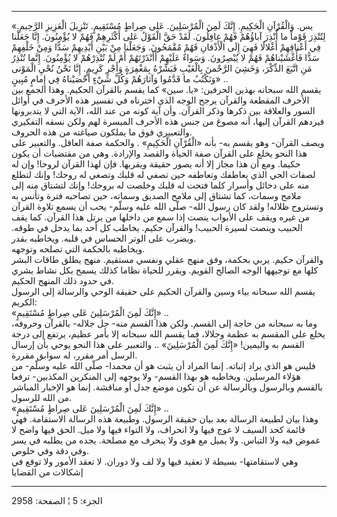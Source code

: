 ------------------------------------------------------------------------

«يس. وَالْقُرْآنِ الْحَكِيمِ. إِنَّكَ لَمِنَ الْمُرْسَلِينَ. عَلى صِراطٍ مُسْتَقِيمٍ. تَنْزِيلَ الْعَزِيزِ
الرَّحِيمِ. لِتُنْذِرَ قَوْماً ما أُنْذِرَ آباؤُهُمْ فَهُمْ غافِلُونَ. لَقَدْ حَقَّ الْقَوْلُ عَلى أَكْثَرِهِمْ
فَهُمْ لا يُؤْمِنُونَ. إِنَّا جَعَلْنا فِي أَعْناقِهِمْ أَغْلالًا فَهِيَ إِلَى الْأَذْقانِ فَهُمْ مُقْمَحُونَ.
وَجَعَلْنا مِنْ بَيْنِ أَيْدِيهِمْ سَدًّا وَمِنْ خَلْفِهِمْ سَدًّا فَأَغْشَيْناهُمْ فَهُمْ لا يُبْصِرُونَ. وَسَواءٌ
عَلَيْهِمْ أَأَنْذَرْتَهُمْ أَمْ لَمْ تُنْذِرْهُمْ لا يُؤْمِنُونَ. إِنَّما تُنْذِرُ مَنِ اتَّبَعَ الذِّكْرَ، وَخَشِيَ
الرَّحْمنَ بِالْغَيْبِ فَبَشِّرْهُ بِمَغْفِرَةٍ وَأَجْرٍ كَرِيمٍ. إِنَّا نَحْنُ نُحْيِ الْمَوْتى وَنَكْتُبُ ما قَدَّمُوا
وَآثارَهُمْ وَكُلَّ شَيْءٍ أَحْصَيْناهُ فِي إِمامٍ مُبِينٍ» ..  
يقسم الله سبحانه بهذين الحرفين: «يا. سين» كما يقسم بالقرآن الحكيم. وهذا
الجمع بين الأحرف المقطعة والقرآن يرجح الوجه الذي اخترناه في تفسير هذه
الأحرف في أوائل السور والعلاقة بين ذكرها وذكر القرآن. وأن آية كونه من
عند الله، الآية التي لا يتدبرونها فيردهم القرآن إليها، أنه مصوغ من جنس
هذه الأحرف الميسرة لهم ولكن نسقه التفكيري والتعبيري فوق ما يملكون صياغته
من هذه الحروف.  
ويصف القرآن- وهو يقسم به- بأنه «الْقُرْآنِ الْحَكِيمِ» . والحكمة صفة العاقل.
والتعبير على هذا النحو يخلع على القرآن صفة الحياة والقصد والإرادة. وهي
من مقتضيات أن يكون حكيما. ومع أن هذا مجاز إلا أنه يصور حقيقة ويقربها.
فإن لهذا القرآن لروحا! وإن له لصفات الحي الذي يعاطفك وتعاطفه حين تصفي له
قلبك وتصغي له روحك! وإنك لتطلع منه على دخائل وأسرار كلما فتحت له قلبك
وخلصت له بروحك! وإنك لتشتاق منه إلى ملامح وسمات، كما تشتاق إلى ملامح
الصديق وسماته، حين تصاحبه فترة وتأنس به وتستروح ظلاله! ولقد كان رسول
الله- صلّى الله عليه وسلّم- يحب أن يسمع تلاوة القرآن من غيره ويقف على
الأبواب ينصت إذا سمع من داخلها من يرتل هذا القرآن. كما يقف الحبيب وينصت
لسيرة الحبيب! والقرآن حكيم. يخاطب كل أحد بما يدخل في طوقه. ويضرب على
الوتر الحساس في قلبه. ويخاطبه بقدر.  
ويخاطبه بالحكمة التي تصلحه وتوجهه.  
والقرآن حكيم. يربي بحكمة، وفق منهج عقلي ونفسي مستقيم. منهج يطلق طاقات
البشر كلها مع توجيهها الوجه الصالح القويم. ويقرر للحياة نظاما كذلك يسمح
بكل نشاط بشري في حدود ذلك المنهج الحكيم.  
يقسم الله سبحانه بياء وسين والقرآن الحكيم على حقيقة الوحي والرسالة إلى
الرسول الكريم:  
«إِنَّكَ لَمِنَ الْمُرْسَلِينَ عَلى صِراطٍ مُسْتَقِيمٍ» ..  
وما به سبحانه من حاجة إلى القسم. ولكن هذا القسم منه- جل جلاله- بالقرآن
وحروفه، يخلع على المقسم به عظمة وجلالا، فما يقسم الله سبحانه إلا بأمر
عظيم، يرتفع إلى درجة القسم به واليمين! «إِنَّكَ لَمِنَ الْمُرْسَلِينَ» .. والتعبير
على هذا النحو يوحي بأن إرسال الرسل أمر مقرر، له سوابق مقررة.  
فليس هو الذي يراد إثباته. إنما المراد أن يثبت هو أن محمدا- صلّى الله عليه
وسلّم- من هؤلاء المرسلين. ويخاطبه هو بهذا القسم- ولا يوجهه إلى المنكرين
المكذبين- ترفعا بالقسم وبالرسول وبالرسالة عن أن تكون موضع جدل أو مناقشة.
إنما هو الإخبار المباشر من الله للرسول.  
«إِنَّكَ لَمِنَ الْمُرْسَلِينَ عَلى صِراطٍ مُسْتَقِيمٍ» ..  
وهذا بيان لطبيعة الرسالة بعد بيان حقيقة الرسول. وطبيعة هذه الرسالة
الاستقامة. فهي قائمة كحد السيف لا عوج فيها ولا انحراف، ولا التواء فيها
ولا ميل. الحق فيها واضح لا غموض فيه ولا التباس. ولا يميل مع هوى ولا
ينحرف مع مصلحة. يجده من يطلبه في يسر وفي دقة وفي خلوص.  
وهي لاستقامتها- بسيطة لا تعقيد فيها ولا لف ولا دوران. لا تعقد الأمور ولا
توقع في إشكالات من القضايا

------------------------------------------------------------------------

الجزء: 5 ¦ الصفحة: 2958
